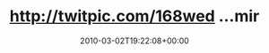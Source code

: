 ---
retweeted: false
source: <a href="http://twitter.com" rel="nofollow">Twitter Web Client</a>
entities:
  hashtags:
  - text: feierabend
    indices:
    - '94'
    - '105'
  symbols: []
  user_mentions: []
  urls: []
display_text_range:
- '0'
- '105'
favorite_count: '0'
id_str: '9887482915'
truncated: false
retweet_count: '0'
id: '9887482915'
created_at: Tue Mar 02 19:22:08 +0000 2010
favorited: false
full_text: 'http://twitpic.com/168wed …mir könnten heute so gesehen schlimmere Dinge
  passieren als sowas. #feierabend'
lang: de
tags:
- feierabend
- pesos:twitter
date: '2010-03-02T19:22:08+00:00'
src: https://twitter.com/bascht/status/9887482915
original_url: https://twitter.com/bascht/status/9887482915
type: twitter_tweet
text: 'http://twitpic.com/168wed …mir könnten heute so gesehen schlimmere Dinge passieren
  als sowas. #feierabend'
title: 'http://twitpic.com/168wed …mir '

---